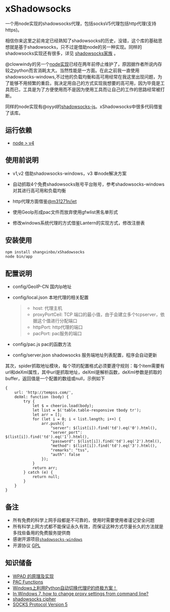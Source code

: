 # xShadowsocks

一个用node实现的shadowsocks代理，包括socksV5代理包括http代理(支持https)。

相信你来这里之前肯定已经熟知了shadowsocks的历史，没错，这个库的基础思想就是基于shadowsocks，只不过是借助node的另一种实现。同样的shadowsocks实现还有很多，详见 [shadowsocks家族](https://github.com/shadowsocks) 。

@clowwindy的另一个[node实现](https://github.com/shadowsocks/shadowsocks-nodejs)已经在两年前停止维护了，原因据作者所说内存较之python而言消耗太大。当然性能是一方面。在此之前我一直使用shadowsocks-windows,不过他的负载均衡和高可用经常在我这里出现问题，为了能够不用频繁的重启，我决定用自己的方式实现我想要的高可用，因为毕竟是工具而已，工具是为了方便使用而不是因为使用工具而让自己的工作的思路经常被打断。

同样的node实现有@oyyd的[shadowsocks-js](https://github.com/oyyd/shadowsocks-js)。xShadowsocks中很多代码借鉴了该库。

## 运行依赖
* [node > v4](https://nodejs.org/en/)

## 使用前说明

* v1,v2 借助shadowsocks-windows，v3 单node解决方案


* 自动抓取4个免费shadowsocks账号平台账号，参考shadowsocks-windows对其进行高可用和负载均衡


* http代理方面借鉴[@m31271n/jet](https://github.com/m31271n/jet)
* 使用GeoIp形成pac文件而放弃使用gfwlist黑名单形式
* 修改windows系统代理的方式借鉴Lantern的实现方式，修改注册表


## 安装使用

```
npm install shangxinbo/xShadowsocks
node bin/app
```

## 配置说明

* config/GeoIP-CN     国内Ip地址

* config/local.json     本地代理的相关配置

  > * host: 代理主机
  > * proxyPortCeil: TCP 端口的最小值，由于会建立多个tcpserver，依据这个值进行分配端口
  > * httpPort: http代理的端口
  > * pacPort: pac服务的端口

* config/pac.js  pac的函数方法

* config/server.json    shadowsocks 服务端地址列表配置，程序会自动更新

其次，spider抓取地址模块，每个项的配置格式必须要遵守规则：每个item需要有url和deXml属性，其中url是抓取地址，deXml是解析函数，deXml参数是抓取的buffer，返回值是一个配置的数组或null，示例如下

```
{
    url: 'http://tempss.com/',
    deXml: function (body) {
        try {
            let $ = cheerio.load(body);
            let list = $('table.table-responsive tbody tr');
            let arr = [];
            for (let i = 0; i < list.length; i++) {
                arr.push({
                    "server": $(list[i]).find('td').eq('0').html(),
                    "server_port": $(list[i]).find('td').eq('1').html(),
                    "password": $(list[i]).find('td').eq('2').html(),
                    "method": $(list[i]).find('td').eq('3').html(),
                    "remarks": "tss",
                    "auth": false
                });
            }
            return arr;
        } catch (e) {
            return null;
        }
    }
}
```

## 备注
* 所有免费的科学上网手段都是不可靠的，使用时需要使用者谨记安全问题
* 所有科学上网方式都不能保证永久有效，而保证这种方式尽量长久的方法就是多找些备用的免费服务提供商
* 感谢开源项目<code>[shadowsocks-windows](https://github.com/shadowsocks/shadowsocks-windows)</code>
* 开源协议 [GPL](LICENSE)

## 知识储备

* [WPAD 的原理及实现](https://www.ibm.com/developerworks/cn/linux/1309_quwei_wpad/)
* [PAC Functions](http://findproxyforurl.com/pac-functions/)
* [Windows上利用Python自动切换代理IP的终极方案！](https://segmentfault.com/a/1190000004315166)
* [In Windows 7, how to change proxy settings from command line?](https://superuser.com/questions/419696/in-windows-7-how-to-change-proxy-settings-from-command-line)
* [shadowsocks cipher](http://shadowsocks.org/en/spec/cipher.html)
* [SOCKS Protocol Version 5](https://www.ietf.org/rfc/rfc1928.txt)